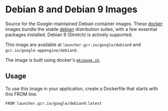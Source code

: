 Debian 8 and Debian 9 Images
=============

Source for the Google-maintained Debian container images.
These [docker](https://docker.io) images bundle the stable
[debian](https://www.debian.org) distribution suites,
with a few essential packages installed. Debian 9 (Stretch) is actively supported.

This image are available at `launcher.gcr.io/google/debian9`
and `gcr.io/google-appengine/debian9`.

The image is built using docker's
[`mkimage.sh`](./reproducible/mkimage.sh).

## Usage

To use this image in your application, create a Dockerfile that
starts with this FROM line:

```
FROM launcher.gcr.io/google/debian9:latest
```
